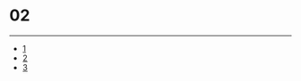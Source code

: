 <html>
  <head>
    <link rel="apple-touch-icon" sizes="180x180" href="/apple-touch-icon.png?v=kP3bXYWeO4">
    <link rel="icon" type="image/png" sizes="32x32" href="/favicon-32x32.png?v=kP3bXYWeO4">
    <link rel="icon" type="image/png" sizes="16x16" href="/favicon-16x16.png?v=kP3bXYWeO4">
    <link rel="manifest" href="/site.webmanifest?v=kP3bXYWeO4">
    <link rel="mask-icon" href="/safari-pinned-tab.svg?v=kP3bXYWeO4" color="#5bbad5">
    <link rel="shortcut icon" href="/favicon.ico?v=kP3bXYWeO4">
    <meta name="apple-mobile-web-app-title" content="02">
    <meta name="application-name" content="02">
    <meta name="msapplication-TileColor" content="#2b5797">
    <meta name="theme-color" content="#ffffff">
    <link rel="stylesheet" href="stylesheet.css" type="text/css">
  </head>
</html>

# 02  
-----
* [1](https://youtube.com/watch?v=mzJqxT1UGho)
* [2](https://youtube.com/watch?v=gDM4tllA2o4)
* [3](https://youtube.com/watch?v=6jmmz5iLI10)
